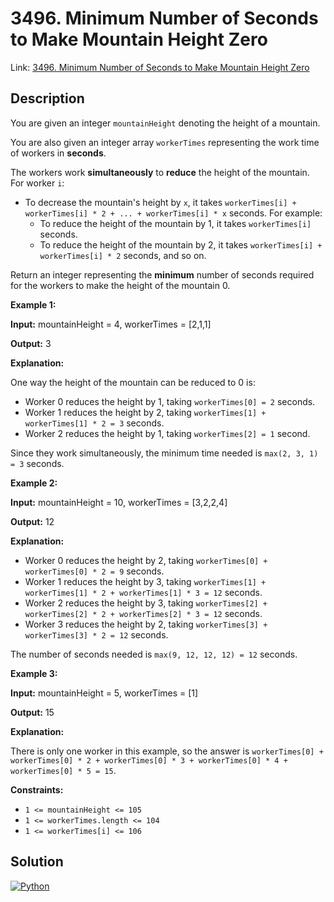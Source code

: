 # 3496. Minimum Number of Seconds to Make Mountain Height Zero

Link: [3496. Minimum Number of Seconds to Make Mountain Height Zero](https://leetcode.com/problems/minimum-number-of-seconds-to-make-mountain-height-zero/)

## Description

You are given an integer `mountainHeight` denoting the height of a mountain.

You are also given an integer array `workerTimes` representing the work time of workers in **seconds**.

The workers work **simultaneously** to **reduce** the height of the mountain. For worker `i`:

* To decrease the mountain's height by `x`, it takes `workerTimes[i] + workerTimes[i] * 2 + ... + workerTimes[i] * x` seconds. For example:
  * To reduce the height of the mountain by 1, it takes `workerTimes[i]` seconds.
  * To reduce the height of the mountain by 2, it takes `workerTimes[i] + workerTimes[i] * 2` seconds, and so on.

Return an integer representing the **minimum** number of seconds required for the workers to make the height of the mountain 0\.

**Example 1:**

**Input:** mountainHeight \= 4, workerTimes \= \[2,1,1]

**Output:** 3

**Explanation:**

One way the height of the mountain can be reduced to 0 is:

* Worker 0 reduces the height by 1, taking `workerTimes[0] = 2` seconds.
* Worker 1 reduces the height by 2, taking `workerTimes[1] + workerTimes[1] * 2 = 3` seconds.
* Worker 2 reduces the height by 1, taking `workerTimes[2] = 1` second.

Since they work simultaneously, the minimum time needed is `max(2, 3, 1) = 3` seconds.

**Example 2:**

**Input:** mountainHeight \= 10, workerTimes \= \[3,2,2,4]

**Output:** 12

**Explanation:**

* Worker 0 reduces the height by 2, taking `workerTimes[0] + workerTimes[0] * 2 = 9` seconds.
* Worker 1 reduces the height by 3, taking `workerTimes[1] + workerTimes[1] * 2 + workerTimes[1] * 3 = 12` seconds.
* Worker 2 reduces the height by 3, taking `workerTimes[2] + workerTimes[2] * 2 + workerTimes[2] * 3 = 12` seconds.
* Worker 3 reduces the height by 2, taking `workerTimes[3] + workerTimes[3] * 2 = 12` seconds.

The number of seconds needed is `max(9, 12, 12, 12) = 12` seconds.

**Example 3:**

**Input:** mountainHeight \= 5, workerTimes \= \[1]

**Output:** 15

**Explanation:**

There is only one worker in this example, so the answer is `workerTimes[0] + workerTimes[0] * 2 + workerTimes[0] * 3 + workerTimes[0] * 4 + workerTimes[0] * 5 = 15`.

**Constraints:**

* `1 <= mountainHeight <= 105`
* `1 <= workerTimes.length <= 104`
* `1 <= workerTimes[i] <= 106`

## Solution

[![Python](https://img.shields.io/badge/-Python-black?style=for-the-badge&logo=python)](./solution.py)
